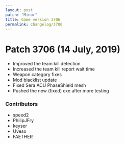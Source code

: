 ```yaml
---
layout: post
patch: "Minor"
title: Game version 3706
permalink: changelog/3706
---
```


# Patch 3706 (14 July, 2019)

- Improved the team kill detection
- Increased the team kill report wait time
- Weapon category fixes
- Mod blacklist update
- Fixed Sera ACU PhaseShield mesh
- Pushed the new (fixed) exe after more testing

### Contributors

- speed2
- PhilipJFry
- keyser
- Uveso
- FAETHER
